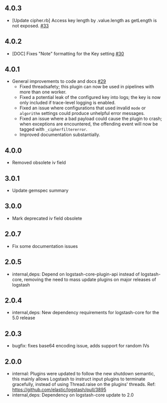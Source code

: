 ## 4.0.3
  - [Update cipher.rb] Access key length by .value.length as getLength is not exposed. [#33](https://github.com/logstash-plugins/logstash-filter-cipher/pull/33)

## 4.0.2
  - [DOC] Fixes "Note" formatting for the Key setting [#30](https://github.com/logstash-plugins/logstash-filter-cipher/pull/30)

## 4.0.1
  - General improvements to code and docs [#29](https://github.com/logstash-plugins/logstash-filter-cipher/pull/29)
    - Fixed threadsafety; this plugin can now be used in pipelines with more than one worker.
    - Fixed a potential leak of the configured key into logs; the key is now only included if trace-level logging is enabled.
    - Fixed an issue where configurations that used invalid `mode` or `algorithm` settings could produce unhelpful error messages.
    - Fixed an issue where a bad payload could cause the plugin to crash; when exceptions are encountered, the offending event will now be tagged with `_cipherfiltererror`.
    - Improved documentation substantially.

## 4.0.0
  - Removed obsolete iv field

## 3.0.1
  - Update gemspec summary

## 3.0.0
  - Mark deprecated iv field obsolete

## 2.0.7
  - Fix some documentation issues

## 2.0.5
 - internal,deps: Depend on logstash-core-plugin-api instead of logstash-core, removing the need to mass update plugins on major releases of logstash

## 2.0.4
 - internal,deps: New dependency requirements for logstash-core for the 5.0 release

## 2.0.3
 - bugfix: fixes base64 encoding issue, adds support for random IVs 

## 2.0.0
 - internal: Plugins were updated to follow the new shutdown semantic, this mainly allows Logstash to instruct input plugins to terminate gracefully, 
   instead of using Thread.raise on the plugins' threads. Ref: https://github.com/elastic/logstash/pull/3895
 - internal,deps: Dependency on logstash-core update to 2.0
